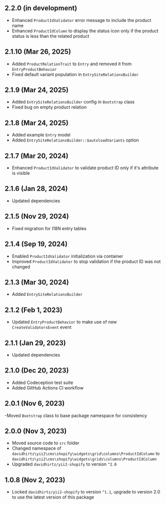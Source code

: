 ## 2.2.0 (in development)

- Enhanced `ProductIdValidator` error message to include the product name
- Enhanced `ProductIdColumn` to display the status icon only if the product status is less than the related product

## 2.1.10 (Mar 26, 2025)

- Added `ProductRelationTrait` to `Entry` and removed it from `EntryProductBehavior`
- Fixed default variant population in `EntrySiteRelationsBuilder`

## 2.1.9 (Mar 24, 2025)

- Added `EntrySiteRelationsBuilder` config in `Bootstrap` class
- Fixed bug on empty product relation

## 2.1.8 (Mar 24, 2025)

- Added example `Entry` model
- Added `EntrySiteRelationsBuilder::$autoloadVariants` option

## 2.1.7 (Mar 20, 2024)

- Enhanced `ProductIdValidator` to validate product ID only if it's attribute is visible

## 2.1.6 (Jan 28, 2024)

- Updated dependencies

## 2.1.5 (Nov 29, 2024)

- Fixed migration for I18N entry tables

## 2.1.4 (Sep 19, 2024)

- Enabled `ProductIdValidator` initialization via container
- Improved `ProductIdValidator` to stop validation if the product ID was not changed

## 2.1.3 (Mar 30, 2024)

- Added `EntrySiteRelationsBuilder`

## 2.1.2 (Feb 1, 2023)

- Updated `EntryProductBehavior` to make use of new `CreateValidatorsEvent` event

## 2.1.1 (Jan 29, 2023)

- Updated dependencies

## 2.1.0 (Dec 20, 2023)

- Added Codeception test suite
- Added GitHub Actions CI workflow

## 2.0.1 (Nov 6, 2023)

-Moved `Bootstrap` class to base package namespace for consistency

## 2.0.0 (Nov 3, 2023)

- Moved source code to `src` folder
- Changed namespace of `davidhirtz\yii2\cms\shopify\widgets\grid\columns\ProductIdColumn`
  to `davidhirtz\yii2\cms\shopify\widgets\grids\columns\ProductIdColumn`
- Upgraded `davidhirtz/yii2-shopify` to version `^2.0`

## 1.0.8 (Nov 2, 2023)

- Locked `davidhirtz/yii2-shopify` to version `^1.1`, upgrade to version 2.0 to use the latest version of this package